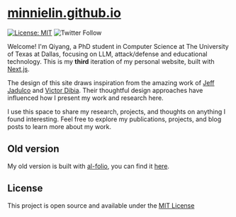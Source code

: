 # [minnielin.github.io](https://minnielin.github.io)

[![License: MIT](https://img.shields.io/badge/License-MIT-blue.svg)](https://opensource.org/licenses/MIT)
![Twitter Follow](https://img.shields.io/twitter/follow/zexin_jason_xu?style=social)

Welcome! I'm Qiyang, a PhD student in Computer Science at The University of Texas at Dallas, focusing on LLM, attack/defense and educational technology. This is my **third** iteration of my personal website, built with [Next.js](https://nextjs.org/).

The design of this site draws inspiration from the amazing work of [Jeff Jadulco](https://jeffjadulco.com/) and [Victor Dibia](https://victordibia.com/). Their thoughtful design approaches have influenced how I present my work and research here.

I use this space to share my research, projects, and thoughts on anything I found interesting. Feel free to explore my publications, projects, and blog posts to learn more about my work.

## Old version

My old version is built with [al-folio](https://github.com/alshedivat/al-folio), you can find it [here](https://github.com/Asonjay/al_folio_deprecated).

## License

This project is open source and available under the [MIT License](LICENSE)
